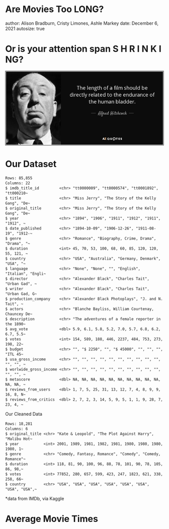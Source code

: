 
Are Movies Too LONG? 
========================================================

author: Alison Bradburn, Cristy Limones, Ashle Markey
date: December 6, 2021
autosize: true

Or is your attention span S        H        R       I      N     K    I   NG?
========================================================
![Hitchcock](hitchcock.jpg)


Our Dataset
========================================================


```
Rows: 85,855
Columns: 22
$ imdb_title_id         <chr> "tt0000009", "tt0000574", "tt0001892", "tt000210~
$ title                 <chr> "Miss Jerry", "The Story of the Kelly Gang", "De~
$ original_title        <chr> "Miss Jerry", "The Story of the Kelly Gang", "De~
$ year                  <chr> "1894", "1906", "1911", "1912", "1911", "1912", ~
$ date_published        <chr> "1894-10-09", "1906-12-26", "1911-08-19", "1912-~
$ genre                 <chr> "Romance", "Biography, Crime, Drama", "Drama", "~
$ duration              <int> 45, 70, 53, 100, 68, 60, 85, 120, 120, 55, 121, ~
$ country               <chr> "USA", "Australia", "Germany, Denmark", "USA", "~
$ language              <chr> "None", "None", "", "English", "Italian", "Engli~
$ director              <chr> "Alexander Black", "Charles Tait", "Urban Gad", ~
$ writer                <chr> "Alexander Black", "Charles Tait", "Urban Gad, G~
$ production_company    <chr> "Alexander Black Photoplays", "J. and N. Tait", ~
$ actors                <chr> "Blanche Bayliss, William Courtenay, Chauncey De~
$ description           <chr> "The adventures of a female reporter in the 1890~
$ avg_vote              <dbl> 5.9, 6.1, 5.8, 5.2, 7.0, 5.7, 6.8, 6.2, 6.7, 5.5~
$ votes                 <int> 154, 589, 188, 446, 2237, 484, 753, 273, 198, 22~
$ budget                <chr> "", "$ 2250", "", "$ 45000", "", "", "", "ITL 45~
$ usa_gross_income      <chr> "", "", "", "", "", "", "", "", "", "", "", "", ~
$ worlwide_gross_income <chr> "", "", "", "", "", "", "", "", "", "", "", "", ~
$ metascore             <dbl> NA, NA, NA, NA, NA, NA, NA, NA, NA, NA, NA, NA, ~
$ reviews_from_users    <dbl> 1, 7, 5, 25, 31, 13, 12, 7, 4, 8, 9, 9, 16, 8, N~
$ reviews_from_critics  <dbl> 2, 7, 2, 3, 14, 5, 9, 5, 1, 1, 9, 28, 7, 23, 4, ~
```
Our Cleaned Data


```
Rows: 18,281
Columns: 6
$ original_title <chr> "Kate & Leopold", "The Plot Against Harry", "Malibu Hot~
$ year           <int> 2001, 1989, 1981, 1982, 1981, 1980, 1980, 1980, 1980, 1~
$ genre          <chr> "Comedy, Fantasy, Romance", "Comedy", "Comedy, Romance"~
$ duration       <int> 118, 81, 90, 100, 96, 88, 78, 101, 90, 78, 105, 86, 98,~
$ votes          <int> 77852, 280, 657, 599, 423, 247, 1823, 621, 338, 258, 66~
$ country        <chr> "USA", "USA", "USA", "USA", "USA", "USA", "USA", "USA",~
```
*data from IMDb, via Kaggle

Average Movie Times
========================================================


